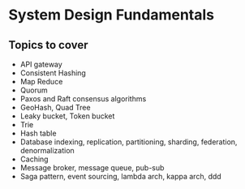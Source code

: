 # System Design Fundamentals

## Topics to cover

* API gateway
* Consistent Hashing
* Map Reduce
* Quorum
* Paxos and Raft consensus algorithms
* GeoHash, Quad Tree
* Leaky bucket, Token bucket
* Trie
* Hash table
* Database indexing, replication, partitioning, sharding, federation, denormalization
* Caching
* Message broker, message queue, pub-sub
* Saga pattern, event sourcing, lambda arch, kappa arch, ddd
